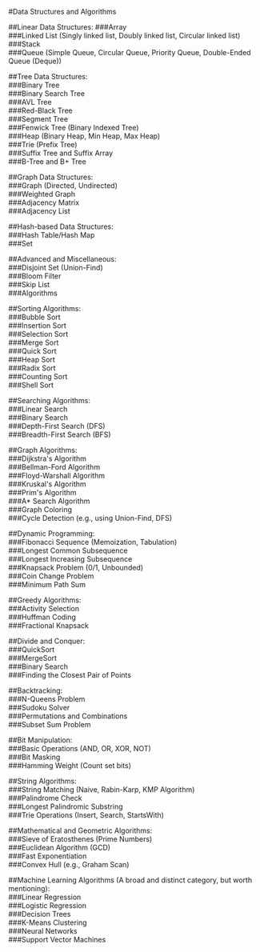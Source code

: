 #Data Structures and Algorithms

##Linear Data Structures:
###Array<br>
###Linked List (Singly linked list, Doubly linked list, Circular linked list)<br>
###Stack<br>
###Queue (Simple Queue, Circular Queue, Priority Queue, Double-Ended Queue (Deque))<br>

##Tree Data Structures:<br>
###Binary Tree<br>
###Binary Search Tree<br>
###AVL Tree<br>
###Red-Black Tree<br>
###Segment Tree<br>
###Fenwick Tree (Binary Indexed Tree)<br>
###Heap (Binary Heap, Min Heap, Max Heap)<br>
###Trie (Prefix Tree)<br>
###Suffix Tree and Suffix Array<br>
###B-Tree and B+ Tree<br>

##Graph Data Structures:<br>
###Graph (Directed, Undirected)<br>
###Weighted Graph<br>
###Adjacency Matrix<br>
###Adjacency List<br>

##Hash-based Data Structures:<br>
###Hash Table/Hash Map<br>
###Set<br>

##Advanced and Miscellaneous:<br>
###Disjoint Set (Union-Find)<br>
###Bloom Filter<br>
###Skip List<br>
###Algorithms<br>

##Sorting Algorithms:<br>
###Bubble Sort<br>
###Insertion Sort<br>
###Selection Sort<br>
###Merge Sort<br>
###Quick Sort<br>
###Heap Sort<br>
###Radix Sort<br>
###Counting Sort<br>
###Shell Sort<br>

##Searching Algorithms:<br>
###Linear Search<br>
###Binary Search<br>
###Depth-First Search (DFS)<br>
###Breadth-First Search (BFS)<br>

##Graph Algorithms:<br>
###Dijkstra's Algorithm<br>
###Bellman-Ford Algorithm<br>
###Floyd-Warshall Algorithm<br>
###Kruskal's Algorithm<br>
###Prim's Algorithm<br>
###A* Search Algorithm<br>
###Graph Coloring<br>
###Cycle Detection (e.g., using Union-Find, DFS)<br>

##Dynamic Programming:<br>
###Fibonacci Sequence (Memoization, Tabulation)<br>
###Longest Common Subsequence<br>
###Longest Increasing Subsequence<br>
###Knapsack Problem (0/1, Unbounded)<br>
###Coin Change Problem<br>
###Minimum Path Sum<br>

##Greedy Algorithms:<br>
###Activity Selection<br>
###Huffman Coding<br>
###Fractional Knapsack<br>

##Divide and Conquer:<br>
###QuickSort<br>
###MergeSort<br>
###Binary Search<br>
###Finding the Closest Pair of Points<br>

##Backtracking:<br>
###N-Queens Problem<br>
###Sudoku Solver<br>
###Permutations and Combinations<br>
###Subset Sum Problem<br>

##Bit Manipulation:<br>
###Basic Operations (AND, OR, XOR, NOT)<br>
###Bit Masking<br>
###Hamming Weight (Count set bits)<br>

##String Algorithms:<br>
###String Matching (Naive, Rabin-Karp, KMP Algorithm)<br>
###Palindrome Check<br>
###Longest Palindromic Substring<br>
###Trie Operations (Insert, Search, StartsWith)<br>

##Mathematical and Geometric Algorithms:<br>
###Sieve of Eratosthenes (Prime Numbers)<br>
###Euclidean Algorithm (GCD)<br>
###Fast Exponentiation<br>
###Convex Hull (e.g., Graham Scan)<br>

##Machine Learning Algorithms (A broad and distinct category, but worth mentioning):<br>
###Linear Regression<br>
###Logistic Regression<br>
###Decision Trees<br>
###K-Means Clustering<br>
###Neural Networks<br>
###Support Vector Machines<br>
